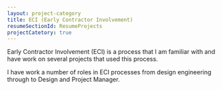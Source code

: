 ```yaml
---
layout: project-category
title: ECI (Early Contractor Involvement)
resumeSectionId: ResumeProjects
projectCatetory: true
---
```

Early Contractor Involvement (ECI) is a process that I am familiar with and
have work on several projects that used this process.

I have work a number of roles in ECI processes from design engineering through
to Design and Project Manager.
